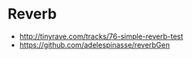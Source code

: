 # Reverb

- http://tinyrave.com/tracks/76-simple-reverb-test
- https://github.com/adelespinasse/reverbGen
